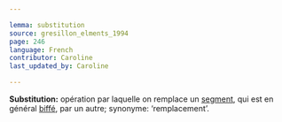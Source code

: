 ```yaml
---

lemma: substitution
source: gresillon_elments_1994
page: 246
language: French
contributor: Caroline
last_updated_by: Caroline

---
```


**Substitution:** opération par laquelle on remplace un [segment](segment.html), qui est en général [biffé](cancellationMark.html), par un autre; synonyme: ‘remplacement’.
